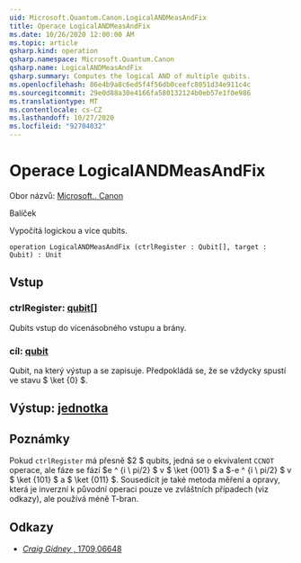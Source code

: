 ```yaml
---
uid: Microsoft.Quantum.Canon.LogicalANDMeasAndFix
title: Operace LogicalANDMeasAndFix
ms.date: 10/26/2020 12:00:00 AM
ms.topic: article
qsharp.kind: operation
qsharp.namespace: Microsoft.Quantum.Canon
qsharp.name: LogicalANDMeasAndFix
qsharp.summary: Computes the logical AND of multiple qubits.
ms.openlocfilehash: 86e4b9a8c6ed5f4f56db0ceefc8051d34e911c4c
ms.sourcegitcommit: 29e0d88a30e4166fa580132124b0eb57e1f0e986
ms.translationtype: MT
ms.contentlocale: cs-CZ
ms.lasthandoff: 10/27/2020
ms.locfileid: "92704032"
---
```

# <a name="logicalandmeasandfix-operation"></a>Operace LogicalANDMeasAndFix

Obor názvů: [Microsoft.. Canon](xref:Microsoft.Quantum.Canon)

Balíček [](https://nuget.org/packages/)


Vypočítá logickou a více qubits.

```qsharp
operation LogicalANDMeasAndFix (ctrlRegister : Qubit[], target : Qubit) : Unit
```


## <a name="input"></a>Vstup

### <a name="ctrlregister--qubit"></a>ctrlRegister: [qubit](xref:microsoft.quantum.lang-ref.qubit)[]

Qubits vstup do vícenásobného vstupu a brány.


### <a name="target--qubit"></a>cíl: [qubit](xref:microsoft.quantum.lang-ref.qubit)

Qubit, na který výstup a se zapisuje. Předpokládá se, že se vždycky spustí ve stavu $ \ket {0} $.



## <a name="output--unit"></a>Výstup: [jednotka](xref:microsoft.quantum.lang-ref.unit)



## <a name="remarks"></a>Poznámky

Pokud `ctrlRegister` má přesně $2 $ qubits, jedná se o ekvivalent `CCNOT` operace, ale fáze se fází $e ^ {i \ pi/2} $ v $ \ket {001} $ a $-e ^ {i \ pi/2} $ v $ \ket {101} $ a $ \ket {011} $.
Sousedícít je také metoda měření a opravy, která je inverzní k původní operaci pouze ve zvláštních případech (viz odkazy), ale používá méně T-bran.

## <a name="references"></a>Odkazy

- [*Craig Gidney* , 1709,06648](https://arxiv.org/abs/1709.06648)
